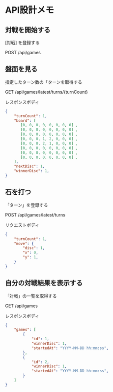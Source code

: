 # API設計メモ

## 対戦を開始する

[対戦] を登録する

POST /api/games

## 盤面を見る

指定したターン数の「ターンを取得する

GET /api/games/latest/turns/{turnCount}

レスポンスボディ

```json
{
    "turnCount": 1,
    "board": [
       [0, 0, 0, 0, 0, 0, 0, 0] ,
       [0, 0, 0, 0, 0, 0, 0, 0] ,
       [0, 0, 0, 0, 0, 0, 0, 0] ,
       [0, 0, 0, 1, 2, 0, 0, 0] ,
       [0, 0, 0, 2, 1, 0, 0, 0] ,
       [0, 0, 0, 0, 0, 0, 0, 0] ,
       [0, 0, 0, 0, 0, 0, 0, 0] ,
       [0, 0, 0, 0, 0, 0, 0, 0] ,
    ],
    "nextDisc": 1,
    "winnerDisc": 1,
}
```

## 石を打つ

「ターン」を登録する

POST /api/games/latest/turns

リクエストボディ

```json
{
    "turnCount": 1,
    "move": {
        "disc": 1,
        "x": 0,
        "y": 1,
    }
}
```

## 自分の対戦結果を表示する

「対戦」の一覧を取得する

GET /api/games

レスポンスボディ

```json
{
    "games": [
        {
            "id": 1,
            "winnerDisc": 1,
            "startedAt": "YYYY-MM-DD hh:mm:ss",
        },
        {
            "id": 2,
            "winnerDisc": 1,
            "startedAt": "YYYY-MM-DD hh:mm:ss",
        }
    ]
}